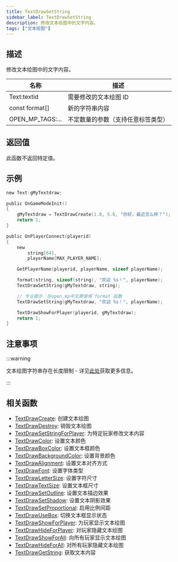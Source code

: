 ```yaml
---
title: TextDrawSetString
sidebar_label: TextDrawSetString
description: 修改文本绘图中的文字内容。
tags: ["文本绘图"]
---
```


## 描述

修改文本绘图中的文字内容。

| 名称             | 描述                               |
| ---------------- | ---------------------------------- |
| Text:textid      | 需要修改的文本绘图 ID              |
| const format[]   | 新的字符串内容                     |
| OPEN_MP_TAGS:... | 不定数量的参数（支持任意标签类型） |

## 返回值

此函数不返回特定值。

## 示例

```c
new Text:gMyTextdraw;

public OnGameModeInit()
{
    gMyTextdraw = TextDrawCreate(1.0, 5.6, "你好，最近怎么样？");
    return 1;
}

public OnPlayerConnect(playerid)
{
    new
        string[64],
        playerName[MAX_PLAYER_NAME];

    GetPlayerName(playerid, playerName, sizeof playerName);

    format(string, sizeof(string), "欢迎 %s！", playerName);
    TextDrawSetString(gMyTextdraw, string);

    // 专业提示：在open.mp中无需使用`format`函数
    TextDrawSetString(gMyTextdraw, "欢迎 %s！", playerName);

    TextDrawShowForPlayer(playerid, gMyTextdraw);
    return 1;
}
```

## 注意事项

:::warning

文本绘图字符串存在长度限制 - 详见[此处](../resources/limits)获取更多信息。

:::

## 相关函数

- [TextDrawCreate](TextDrawCreate): 创建文本绘图
- [TextDrawDestroy](TextDrawDestroy): 销毁文本绘图
- [TextDrawSetStringForPlayer](TextDrawSetStringForPlayer): 为特定玩家修改文本内容
- [TextDrawColor](TextDrawColor): 设置文本颜色
- [TextDrawBoxColor](TextDrawBoxColor): 设置文本框颜色
- [TextDrawBackgroundColor](TextDrawBackgroundColor): 设置背景颜色
- [TextDrawAlignment](TextDrawAlignment): 设置文本对齐方式
- [TextDrawFont](TextDrawFont): 设置字体类型
- [TextDrawLetterSize](TextDrawLetterSize): 设置字符尺寸
- [TextDrawTextSize](TextDrawTextSize): 设置文本框尺寸
- [TextDrawSetOutline](TextDrawSetOutline): 设置文本描边效果
- [TextDrawSetShadow](TextDrawSetShadow): 设置文本阴影效果
- [TextDrawSetProportional](TextDrawSetProportional): 启用比例间距
- [TextDrawUseBox](TextDrawUseBox): 切换文本框显示状态
- [TextDrawShowForPlayer](TextDrawShowForPlayer): 为玩家显示文本绘图
- [TextDrawHideForPlayer](TextDrawHideForPlayer): 对玩家隐藏文本绘图
- [TextDrawShowForAll](TextDrawShowForAll): 向所有玩家显示文本绘图
- [TextDrawHideForAll](TextDrawHideForAll): 对所有玩家隐藏文本绘图
- [TextDrawGetString](TextDrawGetString): 获取文本内容
